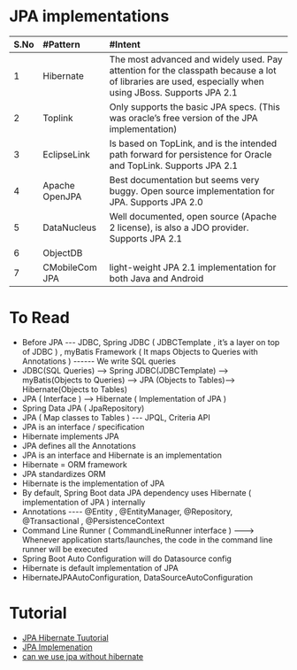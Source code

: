 # JPA implementations
|S.No | #Pattern  | #Intent |
| :--- | :--- | :--- |
|1 | Hibernate |The most advanced and widely used. Pay attention for the classpath because a lot of libraries are used, especially when using JBoss. Supports JPA 2.1  |
|2 | Toplink |Only supports the basic JPA specs. (This was oracle’s free version of the JPA implementation)  |
|3 | EclipseLink |Is based on TopLink, and is the intended path forward for persistence for Oracle and TopLink. Supports JPA 2.1  |
|4 | Apache OpenJPA |Best documentation but seems very buggy. Open source implementation for JPA. Supports JPA 2.0  |
|5 | DataNucleus |Well documented, open source (Apache 2 license), is also a JDO provider. Supports JPA 2.1  |
|6 | ObjectDB | |
|7 | CMobileCom JPA |light-weight JPA 2.1 implementation for both Java and Android  |

# To Read
* Before JPA --- JDBC, Spring JDBC ( JDBCTemplate , it’s a layer on top of JDBC ) , myBatis Framework ( It maps Objects to Queries with Annotations ) ------ We write SQL queries
* JDBC(SQL Queries) --> Spring JDBC(JDBCTemplate) --> myBatis(Objects to Queries) --> JPA (Objects to Tables)--> Hibernate(Objects to Tables)
* JPA ( Interface ) --> Hibernate ( Implementation of JPA )
* Spring Data JPA ( JpaRepository)
* JPA ( Map classes to Tables ) --- JPQL, Criteria API
* JPA is an interface / specification
* Hibernate implements JPA
* JPA defines all the Annotations
* JPA is an interface and Hibernate is an implementation
* Hibernate = ORM framework
* JPA standardizes ORM
* Hibernate is the implementation of JPA
* By default, Spring Boot data JPA dependency uses Hibernate ( implementation of JPA ) internally
* Annotations ---- @Entity , @EntityManager, @Repository, @Transactional , @PersistenceContext
* Command Line Runner ( CommandLineRunner interface ) ---> Whenever application starts/launches, the code in the command line runner will be executed
* Spring Boot Auto Configuration will do Datasource config
* Hibernate is default implementation of JPA
* HibernateJPAAutoConfiguration, DataSourceAutoConfiguration

# Tutorial
* [JPA Hibernate Tuutorial](https://www.springboottutorial.com/jpa-hibernate-tutorial-for-beginners)
* [JPA Implemenation](https://stackoverflow.com/questions/17883971/which-provider-should-be-used-for-the-java-persistence-api-jpa-implemenation)
* [can we use jpa without hibernate](https://stackoverflow.com/questions/15487631/can-we-use-jpa-without-hibernate#:~:text=JPA%20can%20be%20used%20without,has%20already%20a%20JPA%20implementation.)
